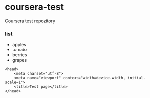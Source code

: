 # coursera-test
Coursera test repozitory

### list
- apples
- tomato
- berries
- grapes

```
<head>
	<meta charset="utf-8">
	<meta name="viewport" content="width=device-width, initial-scale=1">
	<title>Test page</title>
</head>
```
